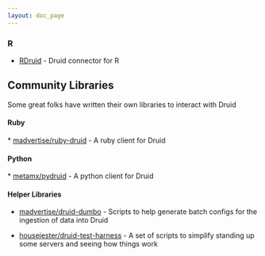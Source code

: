 ```yaml
---
layout: doc_page
---
```

### R

-   [RDruid](https://github.com/metamx/RDruid) - Druid connector for R

Community Libraries
-------------------

Some great folks have written their own libraries to interact with Druid

#### Ruby
\* [madvertise/ruby-druid](https://github.com/madvertise/ruby-druid) - A ruby client for Druid

#### Python
\* [metamx/pydruid](https://github.com/metamx/pydruid) - A python client for Druid

#### Helper Libraries

-   [madvertise/druid-dumbo](https://github.com/madvertise/druid-dumbo) - Scripts to help generate batch configs for the ingestion of data into Druid

-   [housejester/druid-test-harness](https://github.com/housejester/druid-test-harness) - A set of scripts to simplify standing up some servers and seeing how things work
